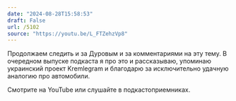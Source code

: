 ```yaml
---
date: "2024-08-28T15:58:53"
draft: False
url: /5102
source: "https://youtu.be/L_FTZehzVp8"
---
```


Продолжаем следить и за Дуровым и за комментариями на эту тему. В очередном выпуске подкаста я про это и рассказываю, упоминаю украинский проект Kremlegram и благодарю за исключительно удачную аналогию про автомобили.

Смотрите на YouTube или слушайте в подкастоприемниках.
